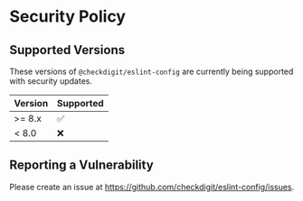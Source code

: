 # Security Policy

## Supported Versions

These versions of `@checkdigit/eslint-config` are currently being supported with security updates.

| Version | Supported          |
| ------- | ------------------ |
| \>= 8.x | :white_check_mark: |
| \< 8.0  | :x:                |

## Reporting a Vulnerability

Please create an issue at https://github.com/checkdigit/eslint-config/issues.
